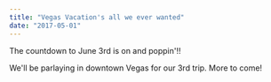 ```yaml
---
title: "Vegas Vacation's all we ever wanted"
date: "2017-05-01"
---
```


The countdown to June 3rd is on and poppin'!!

We'll be parlaying in downtown Vegas for our 3rd trip. More to come!